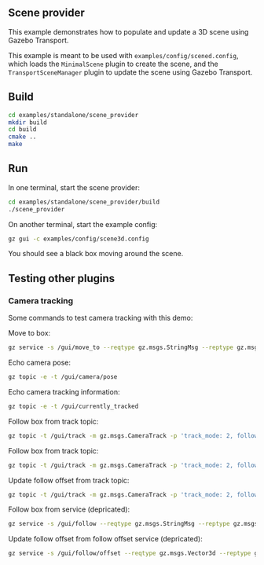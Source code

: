 ## Scene provider

This example demonstrates how to populate and update a 3D scene using
Gazebo Transport.

This example is meant to be used with `examples/config/scened.config`, which
loads the `MinimalScene` plugin to create the scene, and the `TransportSceneManager`
plugin to update the scene using Gazebo Transport.

## Build

```bash
cd examples/standalone/scene_provider
mkdir build
cd build
cmake ..
make
```

## Run

In one terminal, start the scene provider:

```bash
cd examples/standalone/scene_provider/build
./scene_provider
```

On another terminal, start the example config:

```bash
gz gui -c examples/config/scene3d.config
```

You should see a black box moving around the scene.

## Testing other plugins

### Camera tracking

Some commands to test camera tracking with this demo:

Move to box:

```bash
gz service -s /gui/move_to --reqtype gz.msgs.StringMsg --reptype gz.msgs.Boolean --timeout 2000 --req 'data: "box_model"'
```

Echo camera pose:

```bash
gz topic -e -t /gui/camera/pose
```

Echo camera tracking information:

```bash
gz topic -e -t /gui/currently_tracked
```

Follow box from track topic:

```bash
gz topic -t /gui/track -m gz.msgs.CameraTrack -p 'track_mode: 2, follow_target: { name: "box_model"}'
```

Follow box from track topic:

```bash
gz topic -t /gui/track -m gz.msgs.CameraTrack -p 'track_mode: 2, follow_target: "box_model", follow_offset: {x: -1, y: 0, z: 1}'
```

Update follow offset from track topic:

```bash
gz topic -t /gui/track -m gz.msgs.CameraTrack -p 'track_mode: 2, follow_target: {name: "box_model"}, follow_offset: {x: -1, y: 0, z: 1}'
```

Follow box from service (depricated):

```bash
gz service -s /gui/follow --reqtype gz.msgs.StringMsg --reptype gz.msgs.Boolean --timeout 2000 --req 'data: "box_model"'
```

Update follow offset from follow offset service (depricated):

```bash
gz service -s /gui/follow/offset --reqtype gz.msgs.Vector3d --reptype gz.msgs.Boolean --timeout 2000 --req 'x: 5, y: 5, z: 5'
```
